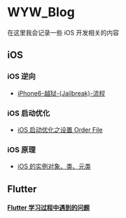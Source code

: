 # WYW_Blog

在这里我会记录一些 iOS 开发相关的内容

## iOS

### iOS 逆向
- [iPhone6-越狱-(Jailbreak)-流程](https://github.com/twototwoto/WYW_Blog/wiki/iPhone6-越狱-(Jailbreak)-流程)

### iOS 启动优化
- [iOS 启动优化之设置 Order File](https://github.com/twototwoto/WYW_Blog/wiki/iOS-启动优化之设置-Order-File)

### iOS 原理
- [iOS 的实例对象、类、元类](https://github.com/twototwoto/WYW_Blog/wiki/iOS-的实例对象、类、元类)


## Flutter 
#### [Flutter 学习过程中遇到的问题](https://github.com/twototwoto/WYW_Blog/blob/master/Flutter/Flutter%20开发过程中遇到的问题.md)


